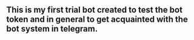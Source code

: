 ## This is my first trial bot created to test the bot token and in general to get acquainted with the bot system in telegram.
